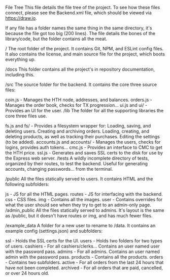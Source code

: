 File Tree
This file details the file tree of the project. To see how these files connect, please see the Backend.xml file, which should be viewed via https://draw.io.

If any file has a folder names the same thing in the same directory, it's because the file got too big (200 lines). The file details the bones of the library/code, but the folder contains all the meat.

/
The root folder of the project. It contains Git, NPM, and ESLint config files. It also contains the license, and main source file for the project, which boots everything up.

/docs
This folder contains all the project's in repository documentation, including this.

/src
The source folder for the backend. It contains the core three source files:

coin.js - Manages the HTH node, addresses, and balances.
orders.js - Manages the order book, checks for TX progression...
ui.js and ui/ - Provides an UI for the user.
/lib
The folder for all the supporting libraries the core three files use.

fs.js and fs/ - Provides a filesystem wrapper for:
Loading, saving, and deleting users.
Creating and archiving orders.
Loading, creating, and deleting products, as well as tracking their purchases.
Editing the settings (to be added).
accounts.js and accounts/ - Manages the users, checks for logins, provides auth tokens...
cmc.js - Provides an interface to CMC to get the HTH price.
ssl.js - Generates and saves SSL certs to the disk for use by the Express web server.
/tests
A wildly incomplete directory of tests, organized by their routes, to test the backend. Useful for generating accounts, changing passwords... from the terminal.

/public
All the files statically served to users. It contains HTML and the following subfolders:

js - JS for all the HTML pages.
routes - JS for interfacing with the backend.
css - CSS files.
img - Contains all the images.
user - Contains overrides for what the user should see when they try to get to an admin-only page.
/admin_public
All the files statically served to admins. It's layout is the same as /public, but it doesn't have routes or img, and has much fewer files.

/example_data
A folder for a new user to rename to /data. It contains an example config (settings.json) and subfolders:

ssl - Holds the SSL certs for the UI.
users - Holds two folders for two types of users.
cashiers - For all cashiers/clerks... Contains an user named user with the password pass.
admins - For all admins. Contains an user named admin with the password pass.
products - Contains all the products.
orders - Contains two subfolders.
active - For all orders from the last 24 hours that have not been completed.
archived - For all orders that are paid, cancelled, or over 24 hours old.
